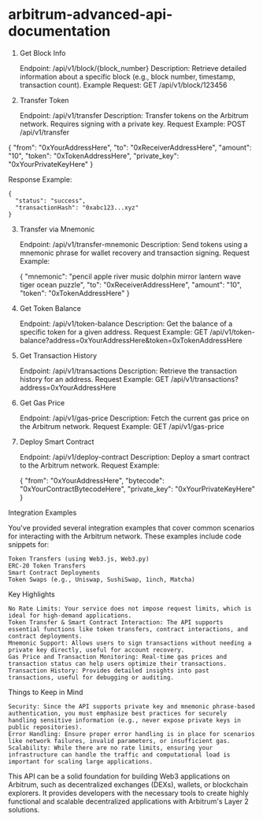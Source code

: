 # arbitrum-advanced-api-documentation

1. Get Block Info

    Endpoint: /api/v1/block/{block_number}
    Description: Retrieve detailed information about a specific block (e.g., block number, timestamp, transaction count).
    Example Request: GET /api/v1/block/123456

2. Transfer Token

    Endpoint: /api/v1/transfer
    Description: Transfer tokens on the Arbitrum network. Requires signing with a private key.
    Request Example: POST /api/v1/transfer

{
  "from": "0xYourAddressHere",
  "to": "0xReceiverAddressHere",
  "amount": "10",
  "token": "0xTokenAddressHere",
  "private_key": "0xYourPrivateKeyHere"
}

Response Example:

    {
      "status": "success",
      "transactionHash": "0xabc123...xyz"
    }

3. Transfer via Mnemonic

    Endpoint: /api/v1/transfer-mnemonic
    Description: Send tokens using a mnemonic phrase for wallet recovery and transaction signing.
    Request Example:

    {
      "mnemonic": "pencil apple river music dolphin mirror lantern wave tiger ocean puzzle",
      "to": "0xReceiverAddressHere",
      "amount": "10",
      "token": "0xTokenAddressHere"
    }

4. Get Token Balance

    Endpoint: /api/v1/token-balance
    Description: Get the balance of a specific token for a given address.
    Request Example: GET /api/v1/token-balance?address=0xYourAddressHere&token=0xTokenAddressHere

5. Get Transaction History

    Endpoint: /api/v1/transactions
    Description: Retrieve the transaction history for an address.
    Request Example: GET /api/v1/transactions?address=0xYourAddressHere

6. Get Gas Price

    Endpoint: /api/v1/gas-price
    Description: Fetch the current gas price on the Arbitrum network.
    Request Example: GET /api/v1/gas-price

7. Deploy Smart Contract

    Endpoint: /api/v1/deploy-contract
    Description: Deploy a smart contract to the Arbitrum network.
    Request Example:

    {
      "from": "0xYourAddressHere",
      "bytecode": "0xYourContractBytecodeHere",
      "private_key": "0xYourPrivateKeyHere"
    }

Integration Examples

You've provided several integration examples that cover common scenarios for interacting with the Arbitrum network. These examples include code snippets for:

    Token Transfers (using Web3.js, Web3.py)
    ERC-20 Token Transfers
    Smart Contract Deployments
    Token Swaps (e.g., Uniswap, SushiSwap, 1inch, Matcha)

Key Highlights

    No Rate Limits: Your service does not impose request limits, which is ideal for high-demand applications.
    Token Transfer & Smart Contract Interaction: The API supports essential functions like token transfers, contract interactions, and contract deployments.
    Mnemonic Support: Allows users to sign transactions without needing a private key directly, useful for account recovery.
    Gas Price and Transaction Monitoring: Real-time gas prices and transaction status can help users optimize their transactions.
    Transaction History: Provides detailed insights into past transactions, useful for debugging or auditing.

Things to Keep in Mind

    Security: Since the API supports private key and mnemonic phrase-based authentication, you must emphasize best practices for securely handling sensitive information (e.g., never expose private keys in public repositories).
    Error Handling: Ensure proper error handling is in place for scenarios like network failures, invalid parameters, or insufficient gas.
    Scalability: While there are no rate limits, ensuring your infrastructure can handle the traffic and computational load is important for scaling large applications.

This API can be a solid foundation for building Web3 applications on Arbitrum, such as decentralized exchanges (DEXs), wallets, or blockchain explorers. It provides developers with the necessary tools to create highly functional and scalable decentralized applications with Arbitrum's Layer 2 solutions.
